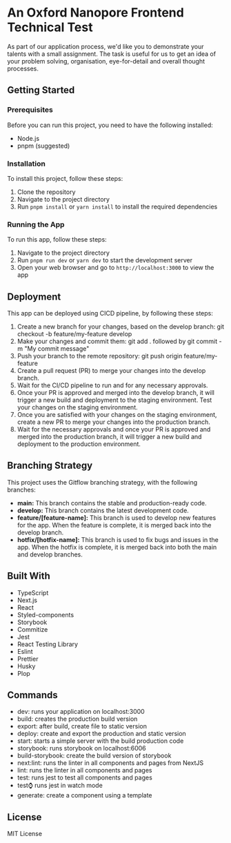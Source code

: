 # An Oxford Nanopore Frontend Technical Test

As part of our application process, we'd like you to demonstrate your talents with a small assignment. 
The task is useful for us to get an idea of your problem solving, organisation, eye-for-detail and overall thought processes. 

## Getting Started

### Prerequisites

Before you can run this project, you need to have the following installed:

- Node.js
- pnpm (suggested)

### Installation

To install this project, follow these steps:

1. Clone the repository
2. Navigate to the project directory
3. Run `pnpm install` or `yarn install` to install the required dependencies

### Running the App

To run this app, follow these steps:

1. Navigate to the project directory
2. Run `pnpm run dev` or `yarn dev` to start the development server
3. Open your web browser and go to `http://localhost:3000` to view the app

## Deployment

This app can be deployed using CICD pipeline, by following these steps:

1. Create a new branch for your changes, based on the develop branch: git checkout -b feature/my-feature develop
2. Make your changes and commit them: git add . followed by git commit -m "My commit message"
3. Push your branch to the remote repository: git push origin feature/my-feature
4. Create a pull request (PR) to merge your changes into the develop branch.
5. Wait for the CI/CD pipeline to run and for any necessary approvals.
6. Once your PR is approved and merged into the develop branch, it will trigger a new build and deployment to the staging environment. Test your changes on the staging environment.
7. Once you are satisfied with your changes on the staging environment, create a new PR to merge your changes into the production branch.
8. Wait for the necessary approvals and once your PR is approved and merged into the production branch, it will trigger a new build and deployment to the production environment.

## Branching Strategy

This project uses the Gitflow branching strategy, with the following branches:

- **main:** This branch contains the stable and production-ready code.
- **develop:** This branch contains the latest development code.
- **feature/[feature-name]:** This branch is used to develop new features for the app. When the feature is complete, it is merged back into the develop branch.
- **hotfix/[hotfix-name]:** This branch is used to fix bugs and issues in the app. When the hotfix is complete, it is merged back into both the main and develop branches.

## Built With

- TypeScript
- Next.js
- React
- Styled-components
- Storybook
- Commitize
- Jest
- React Testing Library
- Eslint
- Prettier
- Husky
- Plop

## Commands
- dev: runs your application on localhost:3000
- build: creates the production build version
- export: after build, create file to static version
- deploy: create and export the production and static version
- start: starts a simple server with the build production code
- storybook: runs storybook on localhost:6006
- build-storybook: create the build version of storybook
- next:lint: runs the linter in all components and pages from NextJS
- lint: runs the linter in all components and pages
- test: runs jest to test all components and pages
- test:watch: runs jest in watch mode
- generate: create a component using a template

## License

MIT License